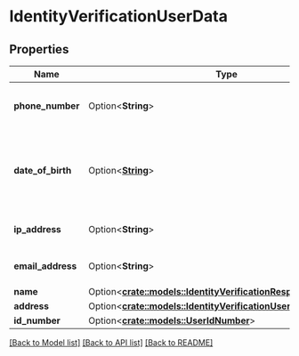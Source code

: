 # IdentityVerificationUserData

## Properties

Name | Type | Description | Notes
------------ | ------------- | ------------- | -------------
**phone_number** | Option<**String**> | A phone number in E.164 format. | [optional]
**date_of_birth** | Option<[**String**](string.md)> | A date in the format YYYY-MM-DD (RFC 3339 Section 5.6). | 
**ip_address** | Option<**String**> | An IPv4 or IPV6 address. | 
**email_address** | Option<**String**> | A valid email address. | 
**name** | Option<[**crate::models::IdentityVerificationResponseUserName**](IdentityVerificationResponseUserName.md)> |  | 
**address** | Option<[**crate::models::IdentityVerificationUserAddress**](IdentityVerificationUserAddress.md)> |  | 
**id_number** | Option<[**crate::models::UserIdNumber**](UserIDNumber.md)> |  | 

[[Back to Model list]](../README.md#documentation-for-models) [[Back to API list]](../README.md#documentation-for-api-endpoints) [[Back to README]](../README.md)


